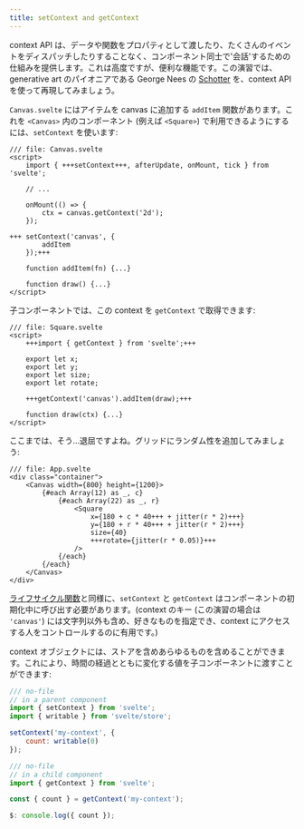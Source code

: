 ```yaml
---
title: setContext and getContext
---
```


context API は、データや関数をプロパティとして渡したり、たくさんのイベントをディスパッチしたりすることなく、コンポーネント同士で'会話'するための仕組みを提供します。これは高度ですが、便利な機能です。この演習では、generative art のパイオニアである George Nees の [Schotter](https://collections.vam.ac.uk/item/O221321/schotter-print-nees-georg/) を、context API を使って再現してみましょう。

`Canvas.svelte` にはアイテムを canvas に追加する `addItem` 関数があります。これを `<Canvas>` 内のコンポーネント (例えば `<Square>`) で利用できるようにするには、`setContext` を使います:

```svelte
/// file: Canvas.svelte
<script>
	import { +++setContext+++, afterUpdate, onMount, tick } from 'svelte';

	// ...

	onMount(() => {
		ctx = canvas.getContext('2d');
	});

+++	setContext('canvas', {
		addItem
	});+++

	function addItem(fn) {...}

	function draw() {...}
</script>
```

子コンポーネントでは、この context を `getContext` で取得できます:

```svelte
/// file: Square.svelte
<script>
	+++import { getContext } from 'svelte';+++

	export let x;
	export let y;
	export let size;
	export let rotate;

	+++getContext('canvas').addItem(draw);+++

	function draw(ctx) {...}
</script>
```

ここまでは、そう…退屈ですよね。グリッドにランダム性を追加してみましょう:

```svelte
/// file: App.svelte
<div class="container">
	<Canvas width={800} height={1200}>
		{#each Array(12) as _, c}
			{#each Array(22) as _, r}
				<Square
					x={180 + c * 40+++ + jitter(r * 2)+++}
					y={180 + r * 40+++ + jitter(r * 2)+++}
					size={40}
					+++rotate={jitter(r * 0.05)}+++
				/>
			{/each}
		{/each}
	</Canvas>
</div>
```

[ライフサイクル関数](/tutorial/onmount)と同様に、`setContext` と `getContext` はコンポーネントの初期化中に呼び出す必要があります。(context のキー (この演習の場合は `'canvas'`) には文字列以外も含め、好きなものを指定でき、context にアクセスする人をコントロールするのに有用です。)

context オブジェクトには、ストアを含めあらゆるものを含めることができます。これにより、時間の経過とともに変化する値を子コンポーネントに渡すことができます:

```js
/// no-file
// in a parent component
import { setContext } from 'svelte';
import { writable } from 'svelte/store';

setContext('my-context', {
	count: writable(0)
});
```
```js
/// no-file
// in a child component
import { getContext } from 'svelte';

const { count } = getContext('my-context');

$: console.log({ count });
```

